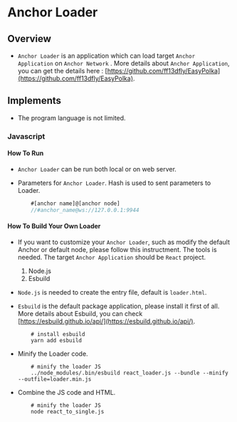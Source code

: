 # Anchor Loader

## Overview

- `Anchor Loader` is an application which can load target `Anchor Application` on `Anchor Network` . More details about `Anchor Application`, you can get the details here : [https://github.com/ff13dfly/EasyPolka](https://github.com/ff13dfly/EasyPolka).

## Implements

- The program language is not limited.

### Javascript

#### How To Run

- `Anchor Loader` can be run both local or on web server.

- Parameters for `Anchor Loader`. Hash is used to sent parameters to Loader.

    ```JAVASCRIPT
        #[anchor name]@[anchor node]
        //#anchor_name@ws://127.0.0.1:9944
    ```

#### How To Build Your Own Loader

- If you want to customize your `Anchor Loader`, such as modify the default Anchor or default node, please follow this instructment. The tools is needed. The target `Anchor Application` should be `React` project.
    1. Node.js
    2. Esbuild

- `Node.js` is needed to create the entry file, default is `loader.html`.

- `Esbuild` is the default package application, please install it first of all. More details about Esbuild, you can check [https://esbuild.github.io/api/](https://esbuild.github.io/api/).

    ```SHELL
        # install esbuild
        yarn add esbuild
    ```

- Minify the Loader code.

    ```SHELL
        # minify the loader JS
        ../node_modules/.bin/esbuild react_loader.js --bundle --minify --outfile=loader.min.js
    ```

- Combine the JS code and HTML.

    ```SHELL
        # minify the loader JS
        node react_to_single.js
    ```
